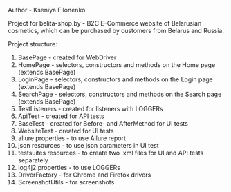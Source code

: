 Author - Kseniya Filonenko

Project for belita-shop.by - B2C E-Commerce website of Belarusian cosmetics, 
which can be purchased by customers from Belarus and Russia.

Project structure:
1. BasePage - created for WebDriver
2. HomePage - selectors, constructors and methods on the Home page (extends BasePage)
3. LoginPage - selectors, constructors and methods on the Login page (extends BasePage)
4. SearchPage - selectors, constructors and methods on the Search page (extends BasePage)
5. TestListeners - created for listeners with LOGGERs
6. ApiTest - created for API tests
7. BaseTest - created for Before- and AfterMethod for UI tests
8. WebsiteTest - created for UI tests
9. allure properties - to use Allure report
10. json resources - to use json parameters in UI test
11. testsuites resources - to create two .xml files for UI and API tests separately
12. log4j2.properties - to use LOGGERs
13. DriverFactory - for Chrome and Firefox drivers
14. ScreenshotUtils - for screenshots